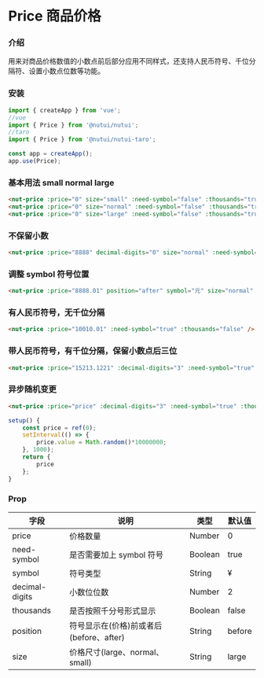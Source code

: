# Price 商品价格

### 介绍

用来对商品价格数值的小数点前后部分应用不同样式，还支持人民币符号、千位分隔符、设置小数点位数等功能。

### 安装

``` javascript
import { createApp } from 'vue';
//vue
import { Price } from '@nutui/nutui';
//taro
import { Price } from '@nutui/nutui-taro';

const app = createApp();
app.use(Price);

```


### 基本用法 small normal large

``` html
<nut-price :price="0" size="small" :need-symbol="false" :thousands="true" />
<nut-price :price="0" size="normal" :need-symbol="false" :thousands="true" />
<nut-price :price="0" size="large" :need-symbol="false" :thousands="true" />
```

### 不保留小数
``` html
<nut-price :price="8888" decimal-digits="0" size="normal" :need-symbol="true" :thousands="true" />
```
### 调整 symbol 符号位置
``` html
<nut-price :price="8888.01" position="after" symbol="元" size="normal" :need-symbol="true" :thousands="true" />
```

### 有人民币符号，无千位分隔

``` html
<nut-price :price="10010.01" :need-symbol="true" :thousands="false" />
```

### 带人民币符号，有千位分隔，保留小数点后三位

``` html
<nut-price :price="15213.1221" :decimal-digits="3" :need-symbol="true" :thousands="true" />
```
### 异步随机变更

``` html
<nut-price :price="price" :decimal-digits="3" :need-symbol="true" :thousands="true" />
```
``` javascript
setup() {
    const price = ref(0);
    setInterval(() => {
        price.value = Math.random()*10000000;
    }, 1000);
    return {
        price
    };
}
```

### Prop

| 字段           | 说明                                    | 类型    | 默认值 |
|----------------|-----------------------------------------|---------|--------|
| price          | 价格数量                                | Number  | 0      |
| need-symbol    | 是否需要加上 symbol 符号                | Boolean | true   |
| symbol         | 符号类型                                | String  | &yen;  |
| decimal-digits | 小数位位数                              | Number  | 2      |
| thousands      | 是否按照千分号形式显示                  | Boolean | false  |
| position       | 符号显示在(价格)前或者后(before、after) | String  | before |
| size           | 价格尺寸(large、normal、small)          | String  | large |